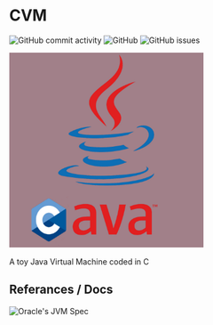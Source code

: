 # CVM
![GitHub commit activity](https://img.shields.io/github/commit-activity/m/lvntky/CVM)
![GitHub](https://img.shields.io/github/license/lvntky/cvm)
![GitHub issues](https://img.shields.io/github/issues/lvntky/cvm)

<img src="./docs/banner.jpg"  width="350" height="350">

A toy Java Virtual Machine coded in C

## Referances / Docs
![Oracle's JVM Spec](https://docs.oracle.com/javase/specs/jvms/se14/html/)
